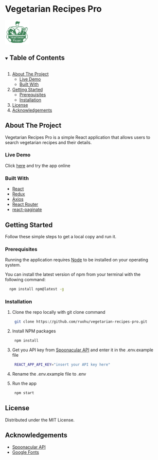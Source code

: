 # Vegetarian Recipes Pro 

<img src="public\favicon.ico" alt="Logo" width="80" height="80">

<!-- TABLE OF CONTENTS -->
<details open="open">
  <summary><h2 style="display: inline-block">Table of Contents</h2></summary>
  <ol>
    <li>
      <a href="#about-the-project">About The Project</a>
      <ul>
        <li><a href="#live-demo">Live Demo</a></li>
        <li><a href="#built-with">Built With</a></li>
      </ul>
    </li>
    <li>
      <a href="#getting-started">Getting Started</a>
      <ul>
        <li><a href="#prerequisites">Prerequisites</a></li>
        <li><a href="#installation">Installation</a></li>
      </ul>
    </li>
    <li><a href="#license">License</a></li>
    <li><a href="#acknowledgements">Acknowledgements</a></li>
  </ol>
</details>


## About The Project

Vegetarian Recipes Pro is a simple React application that allows users to search vegetarian recipes and their details.

### Live Demo

Click [here]() and try the app online


### Built With

* [React](https://it.reactjs.org/)
* [Redux](https://redux.js.org/)
* [Axios](https://github.com/axios/axios)
* [React Router](https://reactrouter.com/en/v6.3.0/getting-started/overview)
* [react-paginate](https://www.npmjs.com/package/react-paginate)


## Getting Started

Follow these simple steps to get a local copy and run it.

### Prerequisites

Running the application requires [Node](https://nodejs.org/en/) to be installed on your operating system.

You can install the latest version of npm from your terminal with the following command:
```sh
  npm install npm@latest -g
```

### Installation

1. Clone the repo locally with git clone command
   ```sh
    git clone https://github.com/ruohu/vegetarian-recipes-pro.git
   ```
2. Install NPM packages
   ```sh
    npm install
   ```
3. Get you API key from [Spoonacular API](https://spoonacular.com/food-api) and enter it in the .env.example file
   ```sh
    REACT_APP_API_KEY="insert your API key here"
   ```

4. Rename the .env.example file to .env

5. Run the app
   ```sh
    npm start
   ```


## License

Distributed under the MIT License.


## Acknowledgements

* [Spoonacular API](https://spoonacular.com/food-api)
* [Google Fonts](https://fonts.google.com/)